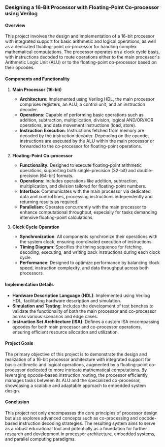 ### Designing a 16-Bit Processor with Floating-Point Co-processor using Verilog

#### Overview

This project involves the design and implementation of a 16-bit processor with integrated support for basic arithmetic and logical operations, as well as a dedicated floating-point co-processor for handling complex mathematical computations. The processor operates on a clock cycle basis, with instructions decoded to route operations either to the main processor's Arithmetic Logic Unit (ALU) or to the floating-point co-processor based on their opcodes.

#### Components and Functionality

1. **Main Processor (16-bit)**

   - **Architecture**: Implemented using Verilog HDL, the main processor comprises registers, an ALU, a control unit, and an instruction decoder.
   - **Operations**: Capable of performing basic operations such as addition, subtraction, multiplication, division, logical AND/OR/XOR operations, and data movement instructions (load, store).
   - **Instruction Execution**: Instructions fetched from memory are decoded by the instruction decoder. Depending on the opcode, instructions are executed by the ALU within the main processor or forwarded to the co-processor for floating-point operations.

2. **Floating-Point Co-processor**

   - **Functionality**: Designed to execute floating-point arithmetic operations, supporting both single-precision (32-bit) and double-precision (64-bit) formats.
   - **Operations**: Includes operations like addition, subtraction, multiplication, and division tailored for floating-point numbers.
   - **Interface**: Communicates with the main processor via dedicated data and control lines, processing instructions independently and returning results as required.
   - **Parallelism**: Operates concurrently with the main processor to enhance computational throughput, especially for tasks demanding intensive floating-point calculations.

3. **Clock Cycle Operation**

   - **Synchronization**: All components synchronize their operations with the system clock, ensuring coordinated execution of instructions.
   - **Timing Diagram**: Specifies the timing sequence for fetching, decoding, executing, and writing back instructions during each clock cycle.
   - **Performance**: Designed to optimize performance by balancing clock speed, instruction complexity, and data throughput across both processors.

#### Implementation Details

- **Hardware Description Language (HDL)**: Implemented using Verilog HDL, facilitating hardware description and simulation.
- **Simulation and Testing**: Includes the development of test benches to validate the functionality of both the main processor and co-processor across various scenarios and edge cases.
- **Instruction Set Architecture (ISA)**: Defines a custom ISA encompassing opcodes for both main processor and co-processor operations, ensuring efficient resource allocation and utilization.

#### Project Goals

The primary objective of this project is to demonstrate the design and realization of a 16-bit processor architecture with integrated support for basic arithmetic and logical operations, augmented by a floating-point co-processor dedicated to more intricate mathematical computations. By leveraging opcode-based instruction routing, the processor efficiently manages tasks between its ALU and the specialized co-processor, showcasing a scalable and adaptable approach to embedded system design.

#### Conclusion

This project not only encompasses the core principles of processor design but also explores advanced concepts such as co-processing and opcode-based instruction decoding strategies. The resulting system aims to serve as a robust educational tool and potentially as a foundation for further research and development in processor architecture, embedded systems, and parallel computing paradigms.
